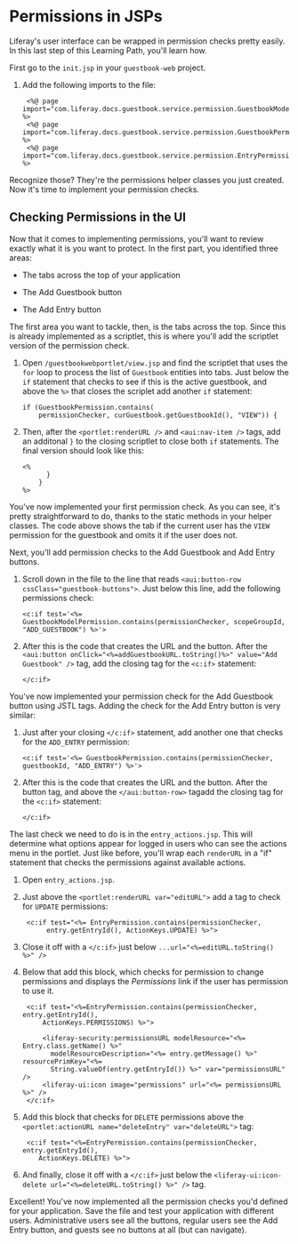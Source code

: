 # Permissions in JSPs

Liferay's user interface can be wrapped in permission checks pretty easily. In
this last step of this Learning Path, you'll learn how. 

First go to the `init.jsp` in your `guestbook-web` project.

1. Add the following imports to the file:

        <%@ page import="com.liferay.docs.guestbook.service.permission.GuestbookModelPermission" %>
        <%@ page import="com.liferay.docs.guestbook.service.permission.GuestbookPermission" %>
        <%@ page import="com.liferay.docs.guestbook.service.permission.EntryPermission" %>

Recognize those? They're the permissions helper classes you just created. Now
it's time to implement your permission checks. 

## Checking Permissions in the UI

Now that it comes to implementing permissions, you'll want to review exactly
what it is you want to protect. In the first part, you identified three areas: 

- The tabs across the top of your application

- The Add Guestbook button

- The Add Entry button

The first area you want to tackle, then, is the tabs across the top. Since this
is already implemented as a scriptlet, this is where you'll add the scriptlet
version of the permission check. 

1.  Open `/guestbookwebportlet/view.jsp` and find the scriptlet that uses the 
    `for` loop to process the list of `Guestbook` entities into tabs. Just 
    below the `if` statement that checks to see if this is the active 
    guestbook, and above the `%>` that closes the scriplet add another `if` 
    statement: 

		if (GuestbookPermission.contains(
			permissionChecker, curGuestbook.getGuestbookId(), "VIEW")) {

2.  Then, after the `<portlet:renderURL />` and `<aui:nav-item />` tags, add
    an additonal `}` to the closing scriptlet to close both `if` statements.
    The final version should look like this: 

        <%
              }
            }
        %>

You've now implemented your first permission check. As you can see, it's pretty
straightforward to do, thanks to the static methods in your helper classes. The
code above shows the tab if the current user has the `VIEW` permission for the
guestbook and omits it if the user does not. 

Next, you'll add permission checks to the Add Guestbook and Add Entry buttons. 

1.  Scroll down in the file to the line that reads `<aui:button-row
    cssClass="guestbook-buttons">`. Just below this line, add the following
    permissions check:

        <c:if test='<%= GuestbookModelPermission.contains(permissionChecker, scopeGroupId, "ADD_GUESTBOOK") %>'>

2.  After this is the code that creates the URL and the button. After the
    `<aui:button onClick="<%=addGuestbookURL.toString()%>" value="Add   Guestbook" />`
    tag, add the closing tag for the `<c:if>` statement: 

        </c:if>

You've now implemented your permission check for the Add Guestbook button using
JSTL tags. Adding the check for the Add Entry button is very similar: 

1.  Just after your closing `</c:if>` statement, add another one that checks for
    the `ADD_ENTRY` permission: 

        <c:if test='<%= GuestbookPermission.contains(permissionChecker, guestbookId, "ADD_ENTRY") %>'>

2.  After this is the code that creates the URL and the button. After the button
    tag, and above the `</aui:button-row>` tagadd the closing tag for the 
    `<c:if>` statement: 

        </c:if>

The last check we need to do is in the `entry_actions.jsp`. This will determine
what options appear for logged in users who can see the actions menu in the 
portlet. Just like before, you'll wrap each `renderURL` in a "if" statement
that checks the permissions against available actions.

1. Open `entry_actions.jsp`.

2. Just above the `<portlet:renderURL var="editURL">` add a tag to check for
    `UPDATE` permissions:
           
        <c:if test="<%= EntryPermission.contains(permissionChecker,
             entry.getEntryId(), ActionKeys.UPDATE) %>">

3. Close it off with a `</c:if>` just below `...url="<%=editURL.toString() %>" />`

4. Below that add this block, which checks for permission to change permissions
    and displays the *Permissions* link if the user has permission to use it.
    
        <c:if test="<%=EntryPermission.contains(permissionChecker, entry.getEntryId(),
            ActionKeys.PERMISSIONS) %>">
        
            <liferay-security:permissionsURL modelResource="<%= Entry.class.getName() %>"
              modelResourceDescription="<%= entry.getMessage() %>" resourcePrimKey="<%=
              String.valueOf(entry.getEntryId()) %>" var="permissionsURL" />
            <liferay-ui:icon image="permissions" url="<%= permissionsURL %>" />
        </c:if>

5. Add this block that checks for `DELETE` permissions above the 
    `<portlet:actionURL name="deleteEntry" var="deleteURL">` tag:
    
        <c:if test="<%=EntryPermission.contains(permissionChecker, entry.getEntryId(),
           ActionKeys.DELETE) %>">

6. And finally, close it off with a `</c:if>` just below the 
    `<liferay-ui:icon-delete url="<%=deleteURL.toString() %>" />` tag. 

Excellent! You've now implemented all the permission checks you'd defined for
your application. Save the file and test your application with different users.
Administrative users see all the buttons, regular users see the Add Entry
button, and guests see no buttons at all (but can navigate).
